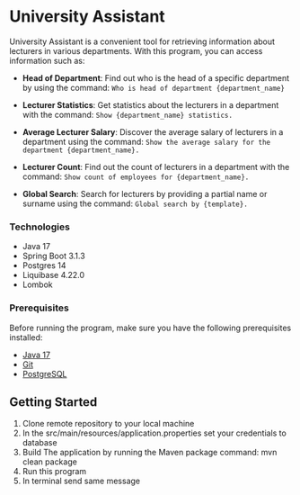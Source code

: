 # University Assistant

University Assistant is a convenient tool for retrieving information about lecturers in various departments. With this program, you can access information such as:

- **Head of Department**: Find out who is the head of a specific department by using the command: `Who is head of department {department_name}`

- **Lecturer Statistics**: Get statistics about the lecturers in a department with the command: `Show {department_name} statistics.`

- **Average Lecturer Salary**: Discover the average salary of lecturers in a department using the command: `Show the average salary for the department {department_name}.`

- **Lecturer Count**: Find out the count of lecturers in a department with the command: `Show count of employees for {department_name}.`

- **Global Search**: Search for lecturers by providing a partial name or surname using the command: `Global search by {template}.`


### Technologies
* Java 17
* Spring Boot 3.1.3
* Postgres 14
* Liquibase 4.22.0
* Lombok
### Prerequisites

Before running the program, make sure you have the following prerequisites installed:

- [Java 17](https://www.java.com/en/download/)
- [Git](https://git-scm.com/)
- [PostgreSQL](https://www.postgresql.org/)

## Getting Started

1. Clone remote repository to your local machine
2. In the src/main/resources/application.properties set your credentials to database
3. Build The application by running the Maven package command: mvn clean package
4. Run this program
5. In terminal send same message